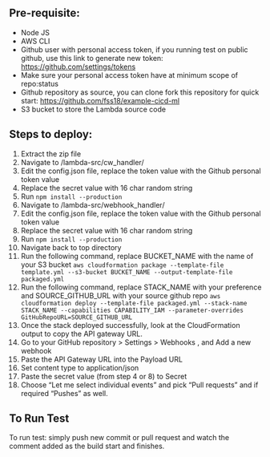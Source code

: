 ## Pre-requisite:
 - Node JS
 - AWS CLI
 - Github user with personal access token, if you running test on public github, use this link to generate new token: https://github.com/settings/tokens
- Make sure your personal access token have at minimum scope of repo:status
 - Github repository as source, you can clone fork this repository for quick start: https://github.com/fss18/example-cicd-ml
 - S3 bucket to store the Lambda source code

## Steps to deploy:
1. Extract the zip file
2. Navigate to /lambda-src/cw_handler/
3. Edit the config.json file, replace the token value with the Github personal token value
4. Replace the secret value with 16 char random string
5. Run ```npm install --production```
6. Navigate to /lambda-src/webhook_handler/
7. Edit the config.json file, replace the token value with the Github personal token value
8. Replace the secret value with 16 char random string
9. Run ```npm install --production```
10. Navigate back to top directory
11. Run the following command, replace BUCKET_NAME with the name of your S3 bucket
```aws cloudformation package --template-file template.yml --s3-bucket BUCKET_NAME --output-template-file packaged.yml```
12. Run the following command, replace STACK_NAME with your preference and SOURCE_GITHUB_URL with your source github repo
```aws cloudformation deploy --template-file packaged.yml --stack-name STACK_NAME --capabilities CAPABILITY_IAM --parameter-overrides GitHubRepoURL=SOURCE_GITHUB_URL```
13. Once the stack deployed successfully, look at the CloudFormation output to copy the API gateway URL.
14. Go to your GitHub repository > Settings > Webhooks , and Add a new webhook
15. Paste the API Gateway URL into the Payload URL
16. Set content type to application/json
17. Paste the secret value (from step 4 or 8) to Secret
18. Choose “Let me select individual events” and pick “Pull requests” and if required “Pushes” as well.

## To Run Test
To run test: simply push new commit or pull request and watch the comment added as the build start and finishes.
